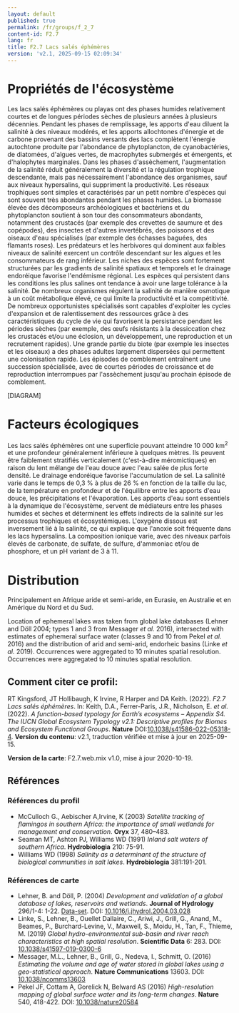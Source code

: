 ```yaml
---
layout: default
published: true
permalink: /fr/groups/f_2_7
content-id: F2.7
lang: fr
title: F2.7 Lacs salés éphémères
version: 'v2.1, 2025-09-15 02:09:34'
---
```




# Propriétés de l'écosystème
 
Les lacs salés éphémères ou playas ont des phases humides relativement
courtes et de longues périodes sèches de plusieurs années à plusieurs
décennies. Pendant les phases de remplissage, les apports d\'eau diluent
la salinité à des niveaux modérés, et les apports allochtones d\'énergie
et de carbone provenant des bassins versants des lacs complètent
l\'énergie autochtone produite par l\'abondance de phytoplancton, de
cyanobactéries, de diatomées, d\'algues vertes, de macrophytes submergés
et émergents, et d\'halophytes marginales. Dans les phases
d\'assèchement, l\'augmentation de la salinité réduit généralement la
diversité et la régulation trophique descendante, mais pas
nécessairement l\'abondance des organismes, sauf aux niveaux
hypersalins, qui suppriment la productivité. Les réseaux trophiques sont
simples et caractérisés par un petit nombre d\'espèces qui sont souvent
très abondantes pendant les phases humides. La biomasse élevée des
décomposeurs archéologiques et bactériens et du phytoplancton soutient à
son tour des consommateurs abondants, notamment des crustacés (par
exemple des crevettes de saumure et des copépodes), des insectes et
d\'autres invertébrés, des poissons et des oiseaux d\'eau spécialisés
(par exemple des échasses baguées, des flamants roses). Les prédateurs
et les herbivores qui dominent aux faibles niveaux de salinité exercent
un contrôle descendant sur les algues et les consommateurs de rang
inférieur. Les niches des espèces sont fortement structurées par les
gradients de salinité spatiaux et temporels et le drainage endoréique
favorise l\'endémisme régional. Les espèces qui persistent dans les
conditions les plus salines ont tendance à avoir une large tolérance à
la salinité. De nombreux organismes régulent la salinité de manière
osmotique à un coût métabolique élevé, ce qui limite la productivité et
la compétitivité. De nombreux opportunistes spécialisés sont capables
d\'exploiter les cycles d\'expansion et de ralentissement des ressources
grâce à des caractéristiques du cycle de vie qui favorisent la
persistance pendant les périodes sèches (par exemple, des œufs
résistants à la dessiccation chez les crustacés et/ou une éclosion, un
développement, une reproduction et un recrutement rapides). Une grande
partie du biote (par exemple les insectes et les oiseaux) a des phases
adultes largement dispersées qui permettent une colonisation rapide. Les
épisodes de comblement entraînent une succession spécialisée, avec de
courtes périodes de croissance et de reproduction interrompues par
l\'assèchement jusqu\'au prochain épisode de comblement.

[DIAGRAM]

# Facteurs écologiques
 
Les lacs salés éphémères ont une superficie pouvant atteindre 10 000 km<sup>2</sup>
et une profondeur généralement inférieure à quelques mètres. Ils peuvent
être faiblement stratifiés verticalement (c\'est-à-dire méromictiques)
en raison du lent mélange de l\'eau douce avec l\'eau salée de plus
forte densité. Le drainage endoréique favorise l\'accumulation de sel.
La salinité varie dans le temps de 0,3 % à plus de 26 % en fonction de
la taille du lac, de la température en profondeur et de l\'équilibre
entre les apports d\'eau douce, les précipitations et l\'évaporation.
Les apports d\'eau sont essentiels à la dynamique de l\'écosystème,
servent de médiateurs entre les phases humides et sèches et déterminent
les effets indirects de la salinité sur les processus trophiques et
écosystémiques. L\'oxygène dissous est inversement lié à la salinité, ce
qui explique que l\'anoxie soit fréquente dans les lacs hypersalins. La
composition ionique varie, avec des niveaux parfois élevés de carbonate,
de sulfate, de sulfure, d\'ammoniac et/ou de phosphore, et un pH variant
de 3 à 11.
 
# Distribution
 
Principalement en Afrique aride et semi-aride, en Eurasie, en Australie
et en Amérique du Nord et du Sud.

Location of ephemeral lakes was taken from global lake databases (Lehner and Döll 2004; types 1 and 3 from Messager _et al._ 2016), intersected with estimates of ephemeral surface water (classes 9 and 10 from Pekel _et al._ 2016) and the distribution of arid and semi-arid, endorheic basins (Linke _et al._ 2019). Occurrences were aggregated to 10 minutes spatial resolution. Occurrences were aggregated to 10 minutes spatial resolution.

## Comment citer ce profil:

RT Kingsford, JT Hollibaugh, K Irvine, R Harper and DA Keith. (2022). *F2.7 Lacs salés éphémères*. In: Keith, D.A., Ferrer-Paris, J.R., Nicholson, E. *et al.* (2022). *A function-based typology for Earth’s ecosystems – Appendix S4. The IUCN Global Ecosystem Typology v2.1: Descriptive profiles for Biomes and Ecosystem Functional Groups*. **Nature** DOI:[10.1038/s41586-022-05318-4](https://doi.org/10.1038/s41586-022-05318-4).
**Version du contenu**: v2.1, traduction vérifiée et mise à jour en 2025-09-15.

**Version de la carte**: F2.7.web.mix v1.0, mise à jour 2020-10-19.

## Références

### Références du profil

* McCulloch G., Aebischer A,Irvine, K (2003) *Satellite tracking of flamingos in southern Africa: the importance of small wetlands for management and conservation*. **Oryx** 37, 480–483.
* Seaman MT, Ashton PJ, Williams WD  (1991) *Inland salt waters of southern Africa*. **Hydrobiologia** 210: 75-91.
* Williams WD  (1998) *Salinity as a determinant of the structure of biological communities in salt lakes*. **Hydrobiologia** 381:191-201.

### Références de carte
* Lehner, B. and Döll, P.  (2004) *Development and validation of a global database of lakes, reservoirs and wetlands*. **Journal of Hydrology** 296/1-4: 1-22. [Data-set](https://www.worldwildlife.org/pages/global-lakes-and-wetlands-database). DOI: [10.1016/j.jhydrol.2004.03.028](http://doi.org/10.1016/j.jhydrol.2004.03.028)
* Linke, S., Lehner, B., Ouellet Dallaire, C., Ariwi, J., Grill, G., Anand, M., Beames, P., Burchard-Levine, V., Maxwell, S., Moidu, H., Tan, F., Thieme, M.  (2019) *Global hydro-environmental sub-basin and river reach characteristics at high spatial resolution*. **Scientific Data** 6: 283. DOI: [10.1038/s41597-019-0300-6](http://doi.org/10.1038/s41597-019-0300-6)
* Messager, M.L., Lehner, B., Grill, G., Nedeva, I., Schmitt, O.  (2016) *Estimating the volume and age of water stored in global lakes using a geo-statistical approach*. **Nature Communications** 13603. DOI: [10.1038/ncomms13603](http://doi.org/10.1038/ncomms13603)
* Pekel JF, Cottam A, Gorelick N, Belward AS (2016) *High-resolution mapping of global surface water and its long-term changes*. **Nature** 540, 418-422. DOI: [10.1038/nature20584](http://doi.org/10.1038/nature20584)

